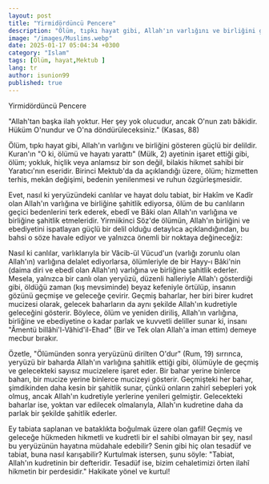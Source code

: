 ```yaml
---
layout: post
title: "Yirmidördüncü Pencere"
description: "Ölüm, tıpkı hayat gibi, Allah'ın varlığını ve birliğini gösteren güçlü bir delildir."
image: "/images/Muslims.webp"
date: 2025-01-17 05:04:34 +0300
category: "Islam" 
tags: [Ölüm, hayat,Mektub ]
lang: tr
author: isunion99
published: true
---
```




Yirmidördüncü Pencere


"Allah'tan başka ilah yoktur. Her şey yok olucudur, ancak O'nun zatı bâkidir. Hüküm O'nundur ve O'na döndürüleceksiniz." (Kasas, 88)

Ölüm, tıpkı hayat gibi, Allah'ın varlığını ve birliğini gösteren güçlü bir delildir. Kuran'ın "O ki, ölümü ve hayatı yarattı" (Mülk, 2) ayetinin işaret ettiği gibi, ölüm; yokluk, hiçlik veya anlamsız bir son değil, bilakis hikmet sahibi bir Yaratıcı'nın eseridir. Birinci Mektub'da da açıklandığı üzere, ölüm; hizmetten terhis, mekân değişimi, bedenin yenilenmesi ve ruhun özgürleşmesidir.

Evet, nasıl ki yeryüzündeki canlılar ve hayat dolu tabiat, bir Hakîm ve Kadîr olan Allah'ın varlığına ve birliğine şahitlik ediyorsa, ölüm de bu canlıların geçici bedenlerini terk ederek, ebedî ve Bâki olan Allah'ın varlığına ve birliğine şahitlik etmeleridir. Yirmiikinci Söz'de ölümün, Allah'ın birliğini ve ebediyetini ispatlayan güçlü bir delil olduğu detaylıca açıklandığından, bu bahsi o söze havale ediyor ve yalnızca önemli bir noktaya değineceğiz:

Nasıl ki canlılar, varlıklarıyla bir Vâcib-ül Vücud'un (varlığı zorunlu olan Allah'ın) varlığına delalet ediyorlarsa, ölümleriyle de bir Hayy-ı Bâki'nin (daima diri ve ebedî olan Allah'ın) varlığına ve birliğine şahitlik ederler. Mesela, yalnızca bir canlı olan yeryüzü, düzenli halleriyle Allah'ı gösterdiği gibi, öldüğü zaman (kış mevsiminde) beyaz kefeniyle örtülüp, insanın gözünü geçmişe ve geleceğe çevirir. Geçmiş baharlar, her biri birer kudret mucizesi olarak, gelecek baharların da aynı şekilde Allah'ın kudretiyle geleceğini gösterir. Böylece, ölüm ve yeniden diriliş, Allah'ın varlığına, birliğine ve ebediyetine o kadar parlak ve kuvvetli deliller sunar ki, insanı "Âmentü billâhi'l-Vâhid'il-Ehad" (Bir ve Tek olan Allah'a iman ettim) demeye mecbur bırakır.

Özetle, "Ölümünden sonra yeryüzünü dirilten O'dur" (Rum, 19) sırrınca, yeryüzü bir baharda Allah'ın varlığına şahitlik ettiği gibi, ölümüyle de geçmiş ve gelecekteki sayısız mucizelere işaret eder. Bir bahar yerine binlerce baharı, bir mucize yerine binlerce mucizeyi gösterir. Geçmişteki her bahar, şimdikinden daha kesin bir şahitlik sunar, çünkü onların zahirî sebepleri yok olmuş, ancak Allah'ın kudretiyle yerlerine yenileri gelmiştir. Gelecekteki baharlar ise, yoktan var edilecek olmalarıyla, Allah'ın kudretine daha da parlak bir şekilde şahitlik ederler.

Ey tabiata saplanan ve bataklıkta boğulmak üzere olan gafil! Geçmiş ve geleceğe hükmeden hikmetli ve kudretli bir el sahibi olmayan bir şey, nasıl bu yeryüzünün hayatına müdahale edebilir? Senin gibi hiç olan tesadüf ve tabiat, buna nasıl karışabilir? Kurtulmak istersen, şunu söyle: "Tabiat, Allah'ın kudretinin bir defteridir. Tesadüf ise, bizim cehaletimizi örten ilahî hikmetin bir perdesidir." Hakikate yönel ve kurtul!
